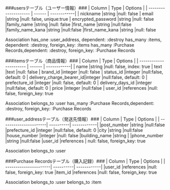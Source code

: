 ###usersテーブル（ユーザー情報）###
| Column               | Type   | Options     |
| -------------------- | ------ | ------------|
| nickname	           |string	|null: false
| email                |string	|null: false, unique:true
| encrypted_password   |string  |null: false
|family_name	          |string	    |null: false
|first_name	            |string	    |null:false
|family_name_kana	      |string	    |null:false
|first_name_kana	      |string	    |null: false

Association
has_one :user_address, dependent: :destroy
has_many :items, dependent: :destroy, foreign_key: :items
has_many :Purchase Records,dependent: :destroy, foreign_key: :Purchase Records


###itemsテーブル（商品情報）###
| Column                   | Type      | Options     |
| ----------------------   | ------    | ------------|
| name	                   |string     |null: false, index: true
| text	                   |text	     |null: false
| brand_id                 |integer	   |null: false
| status_id	               |integer    |null:false, default: 0
| delivery_charge_bearer_id|integer    |null:false, default: 0
| prefecture_id	           |integer    |null: false, default: 0
| delivery_days_id         |integer    |null:false, default: 0
| price                    |integer    |null:false
| user_id	                 |references	|null: false, foreign_key: true

Association
belongs_to :user
has_many :Purchase Records,dependent: :destroy, foreign_key: :Purchase Records


###user_addressテーブル（発送先情報）###
| Column                | Type      | Options     |
| ----------------------| ----------| ------------|
|post_number	          |string	    |null:false
|prefecture_id	        |integer	  |null:false, default: 0
|city	                  |string	    |null:false
|house_number	          |integer	  |null: false
|building_name	        |string	    |
|phone_number	          |string	    |null:false
|user_id	              |references |	null: false, foreign_key: true

Association
belongs_to :user




###Purchase Recordsテーブル（購入記録）###
| Column                | Type      | Options     |
| ----------------------| ----------| ------------|
|user_id	              |references	|null: false, foreign_key: true
|item_id                |references	|null: false, foreign_key: true

Association
belongs_to :user
belongs_to :item
